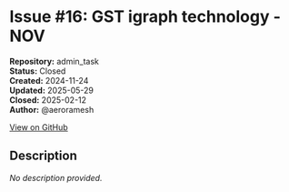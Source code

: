 # Issue #16: GST igraph technology - NOV

**Repository:** admin_task  
**Status:** Closed  
**Created:** 2024-11-24  
**Updated:** 2025-05-29  
**Closed:** 2025-02-12  
**Author:** @aeroramesh  

[View on GitHub](https://github.com/Simtestlab/admin_task/issues/16)

## Description

*No description provided.*